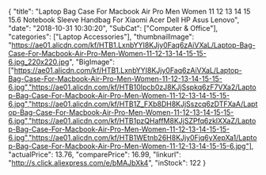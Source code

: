 {
	"title": "Laptop Bag Case For Macbook Air Pro Men Women 11 12 13 14 15 15.6 Notebook Sleeve Handbag For Xiaomi Acer Dell HP Asus Lenovo",
	"date": "2018-10-31 10:30:20",
	"SubCat": ["Computer & Office"],
	"categories": ["Laptop Accessories"],
	"thumbnailImage": "https://ae01.alicdn.com/kf/HTB1.LxnbYYI8KJjy0Faq6zAiVXaL/Laptop-Bag-Case-For-Macbook-Air-Pro-Men-Women-11-12-13-14-15-15-6.jpg_220x220.jpg",
	"BigImage": ["https://ae01.alicdn.com/kf/HTB1.LxnbYYI8KJjy0Faq6zAiVXaL/Laptop-Bag-Case-For-Macbook-Air-Pro-Men-Women-11-12-13-14-15-15-6.jpg","https://ae01.alicdn.com/kf/HTB10Ipcb0zJ8KJjSspkq6zF7VXa2/Laptop-Bag-Case-For-Macbook-Air-Pro-Men-Women-11-12-13-14-15-15-6.jpg","https://ae01.alicdn.com/kf/HTB1Z_FXb8DH8KJjSszcq6zDTFXaA/Laptop-Bag-Case-For-Macbook-Air-Pro-Men-Women-11-12-13-14-15-15-6.jpg","https://ae01.alicdn.com/kf/HTB1pzQHaffM8KJjSZPfq6zklXXaZ/Laptop-Bag-Case-For-Macbook-Air-Pro-Men-Women-11-12-13-14-15-15-6.jpg","https://ae01.alicdn.com/kf/HTB1WEtnb26H8KJjy0Fjq6yXepXa1/Laptop-Bag-Case-For-Macbook-Air-Pro-Men-Women-11-12-13-14-15-15-6.jpg"],
	"actualPrice": 13.76,
	"comparePrice": 16.99,
	"linkurl": "http://s.click.aliexpress.com/e/bMAJbXk4",
	"inStock": 122
}

